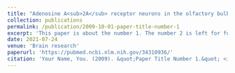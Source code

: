 ```yaml
---
title: "Adenosine A<sub>2A</sub> receptor neurons in the olfactory bulb mediate odor-guided behaviors in mice."
collection: publications
permalink: /publication/2009-10-01-paper-title-number-1
excerpt: 'This paper is about the number 1. The number 2 is left for future work.'
date: 2021-07-24
venue: 'Brain research'
paperurl: 'https://pubmed.ncbi.nlm.nih.gov/34310936/'
citation: 'Your Name, You. (2009). &quot;Paper Title Number 1.&quot; <i>Journal 1</i>. 1(1).'
---
```

